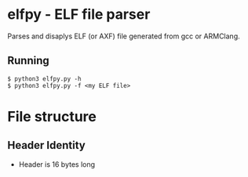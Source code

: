 # elfpy - ELF file parser

Parses and disaplys ELF (or AXF) file generated from gcc or ARMClang.

## Running
```
$ python3 elfpy.py -h  
$ python3 elfpy.py -f <my ELF file>  
```

# File structure

## Header Identity

* Header is 16 bytes long

